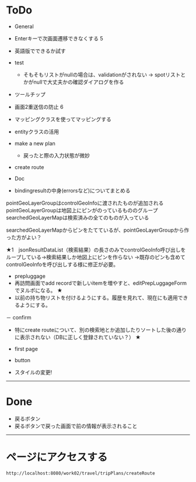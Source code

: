 # ToDo

- General
 - Enterキーで次画面遷移できなくする  5
 - 英語版でできるか試す
 - test
   - そもそもリストがnullの場合は、validationがされない → spotリストとかがnullで大丈夫かの確認ダイアログを作る
 - ツールチップ
 - 画面2重送信の防止 6
 - マッピングクラスを使ってマッピングする
 - entityクラスの活用 
 
- make a new plan
  - 戻ったと際の入力状態が微妙

- create route 

- Doc
 - bindingresultの中身(errorsなど)についてまとめる	


pointGeoLayerGroupはcontrolGeoInfoに渡されたものが追加される
pointGeoLayerGroupは地図上にピンがのっているもののグループ
searchedGeoLayerMapは検索済みの全てのものが入っている

searchedGeoLayerMapからピンをたてているが、pointGeoLayerGroupから作った方がよい？



★1　jsonResultDataList（検索結果）の長さのみでcontrolGeoInfo呼び出しをループしている→検索結果しか地図上にピンを作らない
   →既存のピンも含めてcontrolGeoInfoを呼び出しする様に修正が必要。
 
- prepluggage 
 - 再訪問画面でadd recordで新しいitemを増やすと、editPrepLuggageFormでヌルポになる。 ★
 - 以前の持ち物リストを付けるようにする。履歴を見れて、現在にも適用できるようにする。

－ confirm 
 - 特にcreate routeについて、別の検索地とか追加したりソートした後の通りに表示されない（DBに正しく登録されていない？） ★
 
- first page

- button
 - スタイルの変更!

***
# Done
- 戻るボタン
- 戻るボタンで戻った画面で前の情報が表示されること




*** 
# ページにアクセスする  
 
```
http://localhost:8080/work02/travel/tripPlans/createRoute
```

